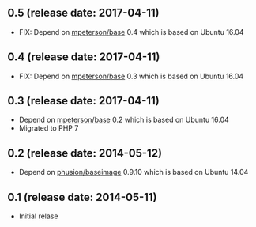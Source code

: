 ## 0.5 (release date: 2017-04-11)
  * FIX: Depend on [mpeterson/base](https://hub.docker.com/r/mpeterson/base/) 0.4 which is based on Ubuntu 16.04

## 0.4 (release date: 2017-04-11)
  * FIX: Depend on [mpeterson/base](https://hub.docker.com/r/mpeterson/base/) 0.3 which is based on Ubuntu 16.04

## 0.3 (release date: 2017-04-11)
  * Depend on [mpeterson/base](https://hub.docker.com/r/mpeterson/base/) 0.2 which is based on Ubuntu 16.04
  * Migrated to PHP 7

## 0.2 (release date: 2014-05-12)
  * Depend on [phusion/baseimage](https://index.docker.io/u/phusion/baseimage/) 0.9.10 which is based on Ubuntu 14.04

## 0.1 (release date: 2014-05-11)
  * Initial relase
